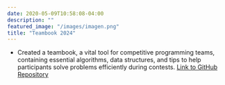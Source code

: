 ```yaml
---
date: 2020-05-09T10:58:08-04:00
description: ""
featured_image: "/images/imagen.png"
title: "Teambook 2024"
---
```


* Created a teambook, a vital tool for competitive programming teams, containing essential algorithms, data structures, and tips to help participants solve problems efficiently during contests.
[Link to GitHub Repository](https://github.com/Jairo792/teambookICPC2024)
